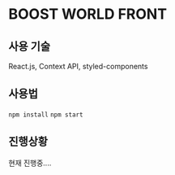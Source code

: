 # BOOST WORLD FRONT

## 사용 기술

React.js, Context API, styled-components

## 사용법

`npm install`
`npm start`

## 진행상황

현재 진행중....
